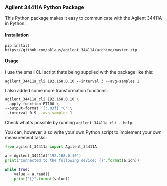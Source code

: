 
### Agilent 34411A Python Package

This Python package makes it easy to communicate with the Agilent 34411A in Python.

#### Installation

    pip install https://github.com/pklaus/agilent_34411A/archive/master.zip

#### Usage

I use the small CLI script thats being supplied with the package like this:

    agilent_34411a_cli 192.168.0.10 --interval 3 --avg-samples 1

I also added some more transformation functions:

````bash
agilent_34411a_cli 192.168.0.10 \
--apply-function PT100 \
--output-format '{:.03f} °C' \
--interval 0.9 --avg-samples 1
````

Check what's possible by running `agilent_34411a_cli --help`.

You can, however, also write your own Python script to implement your own measurement tasks:

````python
from agilent_34411a import Agilent_34411A

a = Agilent_34411A('192.168.0.10')
print("Connected to the following device: {}".format(a.idn))

while True:
    value = a.read()
    print("{}".format(value))
````

